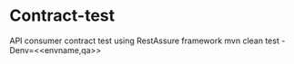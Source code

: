 # Contract-test
API consumer contract test using RestAssure framework
mvn clean test -Denv=<<envname,qa>>
